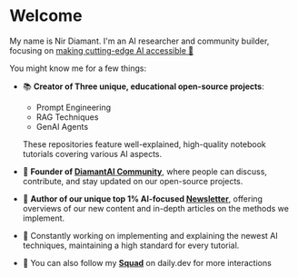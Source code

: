 # Welcome
My name is Nir Diamant. I'm an AI researcher and community builder, focusing on <ins> making cutting-edge AI accessible 🤖 </ins>

You might know me for a few things:
* 📚 **Creator of Three unique, educational open-source projects**:
   * Prompt Engineering  
   * RAG Techniques
   * GenAI Agents
  
  These repositories feature well-explained, high-quality notebook tutorials covering various AI aspects.
* 💎 **Founder of [DiamantAI Community](https://discord.gg/cA6Aa4uyDX)**, where people can discuss, contribute, and stay updated on our open-source projects.
* 📧 **Author of our unique top 1% AI-focused [Newsletter](https://diamantai.substack.com/)**, offering overviews of our new content and in-depth articles on the methods we implement.
* 🚀 Constantly working on implementing and explaining the newest AI techniques, maintaining a high standard for every tutorial.

* 🔗 You can also follow my **[Squad](https://dly.to/ZNZiSh9oCGY)** on daily.dev for more interactions 

